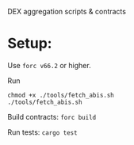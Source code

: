 DEX aggregation scripts & contracts

# Setup:

Use `forc v66.2` or higher.

Run
```
chmod +x ./tools/fetch_abis.sh
./tools/fetch_abis.sh
```

Build contracts: `forc build`

Run tests: `cargo test`

